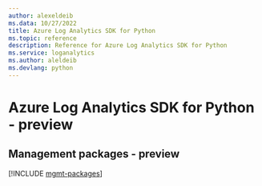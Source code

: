 ```yaml
---
author: alexeldeib
ms.data: 10/27/2022
title: Azure Log Analytics SDK for Python
ms.topic: reference
description: Reference for Azure Log Analytics SDK for Python
ms.service: loganalytics
ms.author: aleldeib
ms.devlang: python
---
```

# Azure Log Analytics SDK for Python - preview

## Management packages - preview
[!INCLUDE [mgmt-packages](log-analytics-mgmt-index.md)]